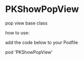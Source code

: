 # PKShowPopView
pop view base class

how to use:

add the code below to your Podfile

pod 'PKShowPopView'
